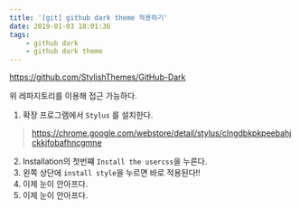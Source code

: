 ```yaml
---
title: '[git] github dark theme 적용하기'
date: 2019-01-03 18:01:36
tags:
    - github dark
    - github dark theme
---
```


<https://github.com/StylishThemes/GitHub-Dark>  

위 레파지토리를 이용해 접근 가능하다.  

1. 확장 프로그램에서 `Stylus` 를 설치한다.  
> <https://chrome.google.com/webstore/detail/stylus/clngdbkpkpeebahjckkjfobafhncgmne>  
2. Installation의 첫번쨰 `Install the usercss`을 누른다.  
3. 왼쪽 상단에 `install style`을 누르면 바로 적용된다!!
4. 이제 눈이 안아프다.  
4. 이제 눈이 안아프다.  

<!-- more -->